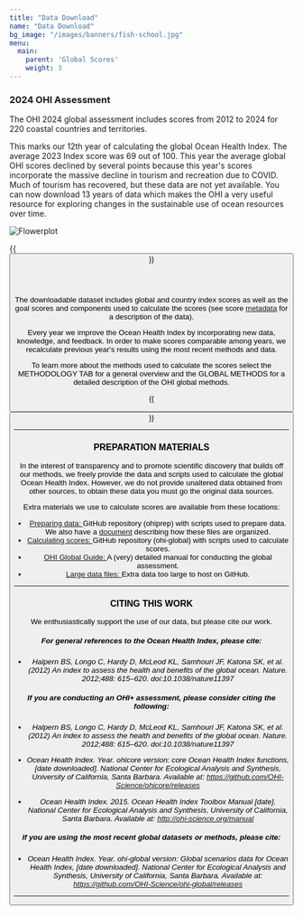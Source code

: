 ```yaml
---
title: "Data Download"
name: "Data Download"
bg_image: "/images/banners/fish-school.jpg"
menu:
  main:
    parent: 'Global Scores'
    weight: 3
---
```


### 2024 OHI Assessment

The OHI 2024 global assessment includes scores from 2012 to 2024 for 220 coastal countries and territories.  

This marks our 12th year of calculating the global Ocean Health Index. The average 2023 Index score was 69 out of 100. This year the average global OHI scores declined by several points because this year's scores incorporate the massive decline in tourism and recreation due to COVID. Much of tourism has recovered, but these data are not yet available. You can now download 13 years of data which makes the OHI a very useful resource for exploring changes in the sustainable use of ocean resources over time.

![Flowerplot](/images/flower_GlobalAverage2024.png)

{{<button text="Download Scores" link=data/scores.csv icon="images/misc/download-icon.svg">}}


<br>
<br>

The downloadable dataset includes global and country index scores as well as the goal scores and components used to calculate the scores (see score [metadata](https://github.com/OHI-Science/ohi-global/blob/draft/yearly_results/README.md#global-ohi-score-metadata) for a description of the data). 


Every year we improve the Ocean Health Index by incorporating new data, knowledge, and feedback. In order to make scores comparable among years, we recalculate previous year's results using the most recent methods and data. 

To learn more about the methods used to calculate the scores select the METHODOLOGY TAB for a general overview and the GLOBAL METHODS for a detailed description of the OHI global methods. 

{{<button text="METHODOLOGY TAB" link=/methodology icon="images/misc/microscope-icon.svg">}}


----

### PREPARATION MATERIALS 

In the interest of transparency and to promote scientific discovery that builds off our methods, we freely provide the data and scripts used to calculate the global Ocean Health Index. However, we do not provide unaltered data obtained from other sources, to obtain these data you must go the original data sources.

Extra materials we use to calculate scores are available from these locations:

- [Preparing data: ](https://github.com/OHI-Science/ohiprep_v2024) GitHub repository (ohiprep) with scripts used to prepare data. We also have a [document](https://github.com/OHI-Science/ohiprep_v2021/blob/gh-pages/Reference/SOP_dataOrganization/dataOrganization_SOP.md) describing how these files are organized.  
- [Calculating scores: ](https://github.com/OHI-Science/ohi-global) GitHub repository (ohi-global) with scripts used to calculate scores.
- [OHI Global Guide: ](http://ohi-science.org/ohi-global-guide/index.html) A (very) detailed manual for conducting the global assessment.
- [Large data files: ](https://mazu.nceas.ucsb.edu/data/) Extra data too large to host on GitHub.

----

### CITING THIS WORK  

We enthusiastically support the use of our data, but please cite our work.

##### For general references to the Ocean Health Index, please cite:

* *Halpern BS, Longo C, Hardy D, McLeod KL, Samhouri JF, Katona SK, et al. (2012) An index to assess the health and benefits of the global ocean. Nature. 2012;488: 615–620. doi:10.1038/nature11397*
  

##### If you are conducting an OHI+ assessment, please consider citing the following:

* *Halpern BS, Longo C, Hardy D, McLeod KL, Samhouri JF, Katona SK, et al. (2012) An index to assess the health and benefits of the global ocean. Nature. 2012;488: 615–620. doi:10.1038/nature11397*

* *Ocean Health Index. Year. ohicore version: core Ocean Health Index functions, [date downloaded]. National Center for Ecological Analysis and Synthesis, University of California, Santa Barbara. Available at: https://github.com/OHI-Science/ohicore/releases*
  
* *Ocean Health Index. 2015. Ocean Health Index Toolbox Manual [date]. National Center for Ecological Analysis and Synthesis, University of California, Santa Barbara. Available at: http://ohi-science.org/manual* 
  
  
##### If you are using the most recent global datasets or methods, please cite:
  
* *Ocean Health Index. Year. ohi-global version: Global scenarios data for Ocean Health Index, [date downloaded]. National Center for Ecological Analysis and Synthesis, University of California, Santa Barbara. Available at: https://github.com/OHI-Science/ohi-global/releases*
  
---- 

